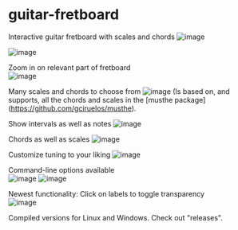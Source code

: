 # guitar-fretboard
Interactive guitar fretboard with scales and chords
![image](https://github.com/user-attachments/assets/9cc158bb-7d2c-4aed-9d21-fc18d23e7e15)

![image](https://github.com/user-attachments/assets/7ac1378d-35bd-4101-a91d-861e538ab24b)

Zoom in on relevant part of fretboard<br>
![image](https://github.com/user-attachments/assets/71c20b12-2cad-481e-b30b-bf2845aa8efe)

Many scales and chords to choose from
![image](https://github.com/user-attachments/assets/5562b631-b9a7-4c6e-a60c-efbb340226b0)
(Is based on, and supports, all the chords and scales in the [musthe package] (https://github.com/gciruelos/musthe).

Show intervals as well as notes
![image](https://github.com/user-attachments/assets/c960e928-26e3-4360-8cfb-d10dbd03e575)

Chords as well as scales
![image](https://github.com/user-attachments/assets/a22869a1-55c4-457b-9e77-1796430862f0)

Customize tuning to your liking
![image](https://github.com/user-attachments/assets/8eabaa9f-deb0-43ea-8408-77bfeaeb4975)

Command-line options available<br>
![image](https://github.com/user-attachments/assets/625e046b-5901-4e36-be95-94203ead7518)
![image](https://github.com/user-attachments/assets/2eb07517-eb29-4a5d-a49f-c76aeb87e415)

Newest functionality: Click on labels to toggle transparency<br>
![image](https://github.com/user-attachments/assets/d545b776-56ed-450f-a617-08e7726dfd9c)


Compiled versions for Linux and Windows. Check out "releases".
